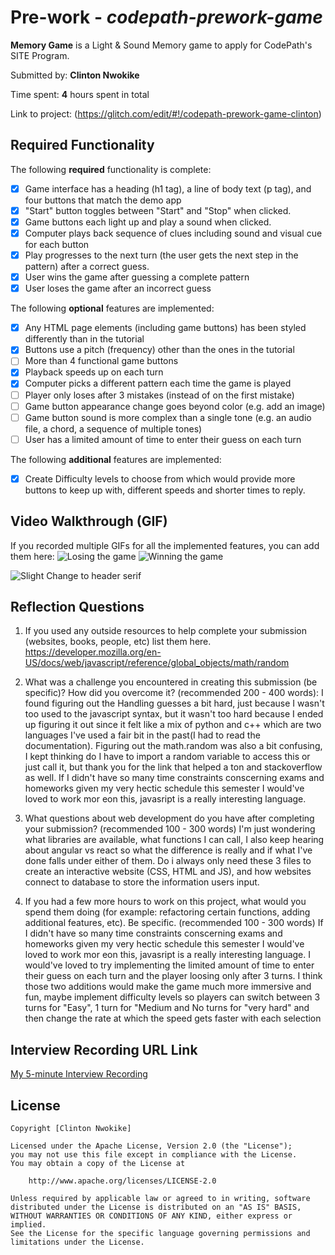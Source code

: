 # Pre-work - *codepath-prework-game*

**Memory Game** is a Light & Sound Memory game to apply for CodePath's SITE Program. 

Submitted by: **Clinton Nwokike**

Time spent: **4** hours spent in total

Link to project: (https://glitch.com/edit/#!/codepath-prework-game-clinton)

## Required Functionality

The following **required** functionality is complete:

* [x] Game interface has a heading (h1 tag), a line of body text (p tag), and four buttons that match the demo app
* [x] "Start" button toggles between "Start" and "Stop" when clicked. 
* [x] Game buttons each light up and play a sound when clicked. 
* [x] Computer plays back sequence of clues including sound and visual cue for each button
* [x] Play progresses to the next turn (the user gets the next step in the pattern) after a correct guess. 
* [x] User wins the game after guessing a complete pattern
* [x] User loses the game after an incorrect guess

The following **optional** features are implemented:

* [x] Any HTML page elements (including game buttons) has been styled differently than in the tutorial
* [x] Buttons use a pitch (frequency) other than the ones in the tutorial
* [ ] More than 4 functional game buttons
* [x] Playback speeds up on each turn
* [x] Computer picks a different pattern each time the game is played
* [ ] Player only loses after 3 mistakes (instead of on the first mistake)
* [ ] Game button appearance change goes beyond color (e.g. add an image)
* [ ] Game button sound is more complex than a single tone (e.g. an audio file, a chord, a sequence of multiple tones)
* [ ] User has a limited amount of time to enter their guess on each turn

The following **additional** features are implemented:

- [x] Create Difficulty levels to choose from which would provide more buttons to keep up with, different speeds and shorter times to reply.

## Video Walkthrough (GIF)

If you recorded multiple GIFs for all the implemented features, you can add them here:
![Losing the game](https://user-images.githubusercontent.com/74329250/161170958-abbe2bff-a476-43ea-8c4e-3e4289e46aee.gif)
![Winning the game](https://user-images.githubusercontent.com/74329250/161170994-81908c1a-8af3-4ade-a46d-cc1c9fd46ca5.gif)

![Slight Change to header serif](https://user-images.githubusercontent.com/74329250/161171052-86cae060-a2c1-4827-bc60-2c242a52f95b.gif)


## Reflection Questions
1. If you used any outside resources to help complete your submission (websites, books, people, etc) list them here. 
   https://developer.mozilla.org/en-US/docs/web/javascript/reference/global_objects/math/random

2. What was a challenge you encountered in creating this submission (be specific)? How did you overcome it? (recommended 200 - 400 words): 
I found figuring out the Handling guesses a bit hard, just because I wasn't too used to the javascript syntax, but it wasn't too hard because I ended up figuring it out since it felt like a mix of python and c++ which are two languages I've used a fair bit in the past(I had to read the documentation). Figuring out the math.random was also a bit confusing, I kept thinking do I have to import a random variable to access this or just call it, but thank you for the link that helped a ton and stackoverflow as well. If I didn't have so many time constraints conscerning exams and homeworks given my very hectic schedule this semester I would've loved to work mor eon this, javasript is a really interesting language.

3. What questions about web development do you have after completing your submission? (recommended 100 - 300 words) 
I'm just wondering what libraries are available, what functions I can call, I also keep hearing about angular vs react so what the difference is really and if what I've done falls under either of them. Do i always only need these 3 files to create an interactive website (CSS, HTML and JS), and how websites connect to database to store the information users input.

4. If you had a few more hours to work on this project, what would you spend them doing (for example: refactoring certain functions, adding additional features, etc). Be specific. (recommended 100 - 300 words) 
If I didn't have so many time constraints conscerning exams and homeworks given my very hectic schedule this semester I would've loved to work mor eon this, javasript is a really interesting language. I would've loved to try implementing the limited amount of time to enter their guess on each turn and the player loosing only after 3 turns. I think those two additions would make the game much more immersive and fun, maybe implement difficulty levels so players can switch between 3 turns for "Easy", 1 turn for "Medium and No turns for "very hard" and then change the rate at which the speed gets faster with each selection


## Interview Recording URL Link

[My 5-minute Interview Recording](your-link-here)


## License

    Copyright [Clinton Nwokike]

    Licensed under the Apache License, Version 2.0 (the "License");
    you may not use this file except in compliance with the License.
    You may obtain a copy of the License at

        http://www.apache.org/licenses/LICENSE-2.0

    Unless required by applicable law or agreed to in writing, software
    distributed under the License is distributed on an "AS IS" BASIS,
    WITHOUT WARRANTIES OR CONDITIONS OF ANY KIND, either express or implied.
    See the License for the specific language governing permissions and
    limitations under the License.
